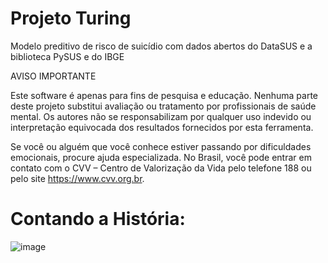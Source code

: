 # Projeto Turing
 Modelo preditivo de risco de suicídio com dados abertos do DataSUS e a biblioteca PySUS e do IBGE


AVISO IMPORTANTE

Este software é apenas para fins de pesquisa e educação. Nenhuma parte deste projeto substitui avaliação ou tratamento por profissionais de saúde mental. Os autores não se responsabilizam por qualquer uso indevido ou interpretação equivocada dos resultados fornecidos por esta ferramenta.

Se você ou alguém que você conhece estiver passando por dificuldades emocionais, procure ajuda especializada. No Brasil, você pode entrar em contato com o CVV – Centro de Valorização da Vida pelo telefone 188 ou pelo site https://www.cvv.org.br.

# Contando a História:


![image](https://github.com/user-attachments/assets/29f17965-45ee-4a46-9f29-d8756e3528f5)
